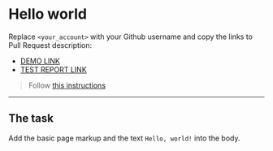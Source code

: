 # Hello world
Replace `<your_account>` with your Github username and copy the links to Pull Request description:
- [DEMO LINK](https://oleksandr-frytskyi.github.io/layout_hello-world/)
- [TEST REPORT LINK](https://oleksandr-frytskyi.github.io/layout_hello-world/report/html_report/)

> Follow [this instructions](https://mate-academy.github.io/layout_task-guideline/#how-to-solve-the-layout-tasks-on-github)
___

## The task
Add the basic page markup and the text `Hello, world!` into the body.
